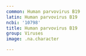 ```yaml
---
common: Human parvovirus B19
latin: Human parvovirus B19
ncbi: '10798'
title: Human parvovirus B19
group: Viruses
image: .na.character

---
```

